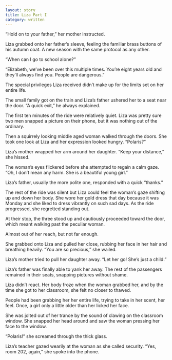 ```yaml
---
layout: story
title: Liza Part I
category: written
---
```


“Hold on to your father,” her mother instructed.

Liza grabbed onto her father’s sleeve, feeling the familiar brass buttons of his autumn coat. A new season with the same protocol as any other.

“When can I go to school alone?”

“Elizabeth, we’ve been over this multiple times. You’re eight years old and they’ll always find you. People are dangerous.”

The special privileges Liza received didn’t make up for the limits set on her entire life.

The small family got on the train and Liza’s father ushered her to a seat near the door. “A quick exit,” he always explained.

The first ten minutes of the ride were relatively quiet. Liza was pretty sure two men snapped a picture on their phone, but it was nothing out of the ordinary.

Then a squirrely looking middle aged woman walked through the doors. She took one look at Liza and her expression looked hungry. “Polaris?”

Liza’s mother wrapped her arm around her daughter. “Keep your distance,” she hissed.

The woman’s eyes flickered before she attempted to regain a calm gaze. “Oh, I don’t mean any harm. She is a beautiful young girl.”

Liza’s father, usually the more polite one, responded with a quick “thanks.”

The rest of the ride was silent but Liza could feel the woman’s gaze shifting up and down her body. She wore her gold dress that day because it was Monday and she liked to dress vibrantly on such sad days. As the ride progressed, she regretted standing out.

At their stop, the three stood up and cautiously proceeded toward the door, which meant walking past the peculiar woman.

Almost out of her reach, but not far enough.

She grabbed onto Liza and pulled her close, rubbing her face in her hair and breathing heavily. “You are so precious,” she wailed.

Liza’s mother tried to pull her daughter away. “Let her go! She’s just a child.”

Liza’s father was finally able to yank her away. The rest of the passengers remained in their seats, snapping pictures without shame.

Liza didn’t react. Her body froze when the woman grabbed her, and by the time she got to her classroom, she felt no closer to thawed.

People had been grabbing her her entire life, trying to take in her scent, her feel. Once, a girl only a little older than her licked her face.

She was jolted out of her trance by the sound of clawing on the classroom window. She snapped her head around and saw the woman pressing her face to the window.

“Polaris!” she screamed through the thick glass.

Liza’s teacher gazed wearily at the woman as she called security. “Yes, room 202, again,” she spoke into the phone.


<!-- <script>
function leftArrowPressed() {
  window.location.href = '{% post_url 2015-03-02-marki %}'
}

function rightArrowPressed() {
  window.location.href = '{% post_url 2015-03-01-leni %}';
}

document.onkeydown = function(evt) {
    evt = evt || window.event;
    switch (evt.keyCode) {
        case 37:
            leftArrowPressed();
            break;
        case 39:
            rightArrowPressed();
            break;
    }
};

</script> -->
